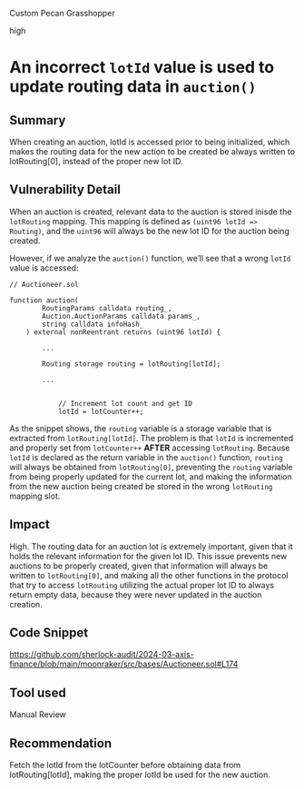 Custom Pecan Grasshopper

high

# An incorrect `lotId` value is used to update routing data in `auction()`

## Summary

When creating an auction, lotId is accessed prior to being initialized, which makes the routing data for the new action to be created be always written to lotRouting[0], instead of the proper new lot ID.

## Vulnerability Detail

When an auction is created, relevant data to the auction is stored inisde the `lotRouting` mapping. This mapping is defined as `(uint96 lotId => Routing)`, and the `uint96` will always be the new lot ID for the auction being created.

However, if we analyze the `auction()` function, we’ll see that a wrong `lotId` value is accessed:

```solidity
// Auctioneer.sol

function auction( 
        RoutingParams calldata routing_,
        Auction.AuctionParams calldata params_,
        string calldata infoHash_
    ) external nonReentrant returns (uint96 lotId) {
        
        ...
 
        Routing storage routing = lotRouting[lotId]; 
 
        ...
        

            // Increment lot count and get ID
            lotId = lotCounter++; 
```

As the snippet shows, the `routing` variable is a storage variable that is extracted from `lotRouting[lotId]`. The problem is that `lotId` is incremented and properly set from `lotCounter++` **AFTER** accessing `lotRouting`. Because `lotId` is declared as the return variable in the `auction()` function, `routing` will always be obtained from `lotRouting[0]`, preventing the `routing` variable from being properly updated for the current lot, and making the information from the new auction being created be stored in the wrong `lotRouting` mapping slot.

## Impact

High. The routing data for an auction lot is extremely important, given that it holds the relevant information for the given lot ID. This issue prevents new auctions to be properly created, given that information will always be written to `lotRouting[0]`, and making all the other functions in the protocol that try to access `lotRouting` utilizing the actual proper lot ID to always return empty data, because they were never updated in the auction creation.

## Code Snippet

https://github.com/sherlock-audit/2024-03-axis-finance/blob/main/moonraker/src/bases/Auctioneer.sol#L174

## Tool used

Manual Review

## Recommendation

Fetch the lotId from the lotCounter before obtaining data from lotRouting[lotId], making the proper lotId be used for the new auction.
